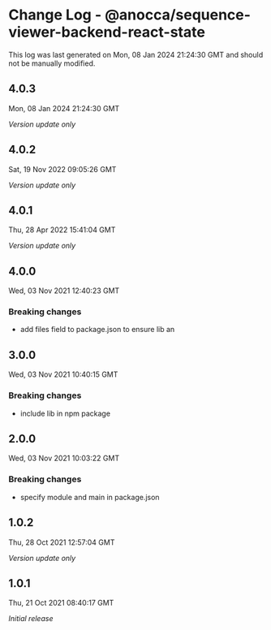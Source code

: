 # Change Log - @anocca/sequence-viewer-backend-react-state

This log was last generated on Mon, 08 Jan 2024 21:24:30 GMT and should not be manually modified.

## 4.0.3
Mon, 08 Jan 2024 21:24:30 GMT

_Version update only_

## 4.0.2
Sat, 19 Nov 2022 09:05:26 GMT

_Version update only_

## 4.0.1
Thu, 28 Apr 2022 15:41:04 GMT

_Version update only_

## 4.0.0
Wed, 03 Nov 2021 12:40:23 GMT

### Breaking changes

- add files field to package.json to ensure lib an

## 3.0.0
Wed, 03 Nov 2021 10:40:15 GMT

### Breaking changes

- include lib in npm package

## 2.0.0
Wed, 03 Nov 2021 10:03:22 GMT

### Breaking changes

- specify module and main in package.json

## 1.0.2
Thu, 28 Oct 2021 12:57:04 GMT

_Version update only_

## 1.0.1
Thu, 21 Oct 2021 08:40:17 GMT

_Initial release_

